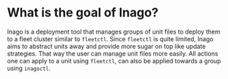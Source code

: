 # What is the goal of Inago?
Inago is a deployment tool that manages groups of unit files to deploy them to
a fleet cluster similar to `fleetctl`. Since `fleetctl` is quite limited, Inago
aims to abstract units away and provide more sugar on top like update
strategies. That way the user can manage unit files more easily. All actions one
can apply to a unit using `fleetctl`, can also be applied towards a group using
`inagoctl`.
